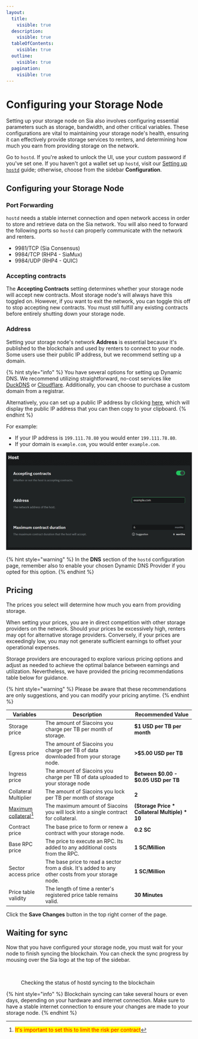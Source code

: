 ```yaml
---
layout:
  title:
    visible: true
  description:
    visible: true
  tableOfContents:
    visible: true
  outline:
    visible: true
  pagination:
    visible: true
---
```


# Configuring your Storage Node

Setting up your storage node on Sia also involves configuring essential parameters such as storage, bandwidth, and other critical variables. These configurations are vital to maintaining your storage node's health, ensuring it can effectively provide storage services to renters, and determining how much you earn from providing storage on the network.

Go to `hostd`. If you're asked to unlock the UI, use your custom password if you've set one. If you haven't got a wallet set up `hostd`, visit our [Setting up `hostd`](../setting-up-hostd/) guide; otherwise, choose from the sidebar **Configuration**.

## Configuring your Storage Node

### Port Forwarding

`hostd` needs a stable internet connection and open network access in order to store and retrieve data on the Sia network. You will also need to forward the following ports so `hostd` can properly communicate with the network and renters.

 * 9981/TCP (Sia Consensus)
 * 9984/TCP (RHP4 - SiaMux)
 * 9984/UDP (RHP4 - QUIC)

### Accepting contracts

The **Accepting Contracts** setting determines whether your storage node will accept new contracts. Most storage node's will always have this toggled on. However, if you want to exit the network, you can toggle this off to stop accepting new contracts. You must still fulfill any existing contracts before entirely shutting down your storage node.

### Address

Setting your storage node's network **Address** is essential because it's published to the blockchain and used by renters to connect to your node. Some users use their public IP address, but we recommend setting up a domain.

{% hint style="info" %}
You have several options for setting up Dynamic DNS. We recommend utilizing straightforward, no-cost services like [DuckDNS](dynamic-dns/duckdns.md) or [Cloudflare](dynamic-dns/cloudflare-advanced.md). Additionally, you can choose to purchase a custom domain from a registrar.

Alternatively, you can set up a public IP address by clicking [here](https://icanhazip.com), which will display the public IP address that you can then copy to your clipboard.
{% endhint %}

For example:

* If your IP address is `199.111.78.80` you would enter `199.111.78.80`.
* If your domain is `example.com`, you would enter `example.com`.

![](../../.gitbook/assets/hostd-screenshots/ui/hostd-config-announcing.png)

{% hint style="warning" %}
In the **DNS** section of the `hostd` configuration page, remember also to enable your chosen Dynamic DNS Provider if you opted for this option.
{% endhint %}

## Pricing

The prices you select will determine how much you earn from providing storage.

When setting your prices, you are in direct competition with other storage providers on the network. Should your prices be excessively high, renters may opt for alternative storage providers. Conversely, if your prices are exceedingly low, you may not generate sufficient earnings to offset your operational expenses.

Storage providers are encouraged to explore various pricing options and adjust as needed to achieve the optimal balance between earnings and utilization. Nevertheless, we have provided the pricing recommendations table below for guidance.

{% hint style="warning" %}
Please be aware that these recommendations are only suggestions, and you can modify your pricing anytime.
{% endhint %}

| Variables                                    | Description                                                                               | Recommended Value                                |
| -------------------------------------------- | ----------------------------------------------------------------------------------------- | ------------------------------------------------ |
| Storage price                                | The amount of Siacoins you charge per TB per month of storage.                            | **$1 USD per TB per month**                      |
| Egress price                                 | The amount of Siacoins you charge per TB of data downloaded from your storage node.               | **>$5.00 USD per TB**                            |
| Ingress price                                | The amount of Siacoins you charge per TB of data uploaded to your storage node                    | **Between $0.00 - $0.05 USD per TB**             |
| Collateral Multiplier                        | The amount of Siacoins you lock per TB per month of storage                               | **2**                                            |
| [Maximum collateral](#user-content-fn-1)[^1] | The maximum amount of Siacoins you will lock into a single contract for collateral.       | **(Storage Price \* Collateral Multiple) \* 10** |
| Contract price                               | The base price to form or renew a contract with your storage node.                                 | **0.2 SC**                                       |
| Base RPC price                               | The price to execute an RPC. Its added to any additional costs from the RPC.              | **1 SC/Million**                                 |
| Sector access price                          | The base price to read a sector from a disk. It's added to any other costs from your storage node. | **1 SC/Million**                                 |
| Price table validity                         | The length of time a renter's registered price table remains valid.                       | **30 Minutes**                                   |

Click the **Save Changes** button in the top right corner of the page.

## Waiting for sync

Now that you have configured your storage node, you must wait for your node to finish syncing the blockchain. You can check the sync progress by mousing over the Sia logo at the top of the sidebar.

<figure><img src="../../.gitbook/assets/hostd_sync.png" alt=""><figcaption><p>Checking the status of hostd syncing to the blockchain</p></figcaption></figure>

{% hint style="info" %}
Blockchain syncing can take several hours or even days, depending on your hardware and internet connection. Make sure to have a stable internet connection to ensure your changes are made to your storage node.
{% endhint %}

[^1]: <mark style="color:red;">It's important to set this to limit the risk per contract</mark>
